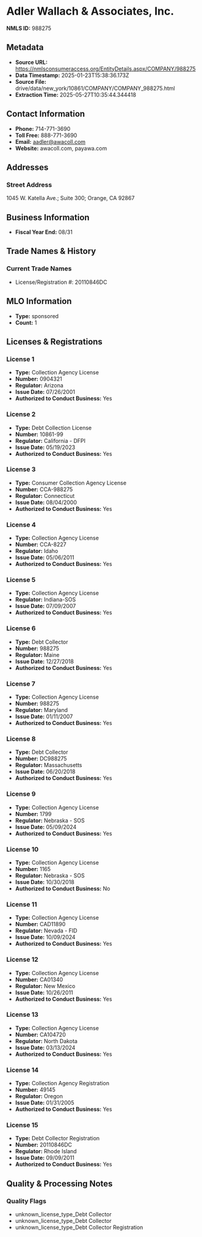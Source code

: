 # Adler Wallach & Associates, Inc.

**NMLS ID:** 988275

## Metadata
- **Source URL:** https://nmlsconsumeraccess.org/EntityDetails.aspx/COMPANY/988275
- **Data Timestamp:** 2025-01-23T15:38:36.173Z
- **Source File:** drive/data/new_york/10861/COMPANY/COMPANY_988275.html
- **Extraction Time:** 2025-05-27T10:35:44.344418

## Contact Information
- **Phone:** 714-771-3690
- **Toll Free:** 888-771-3690
- **Email:** aadler@awacoll.com
- **Website:** awacoll.com, payawa.com

## Addresses
### Street Address
1045 W. Katella Ave.; Suite 300; Orange, CA 92867

## Business Information
- **Fiscal Year End:** 08/31

## Trade Names & History
### Current Trade Names
- License/Registration #: 20110846DC

## MLO Information
- **Type:** sponsored
- **Count:** 1

## Licenses & Registrations

### License 1
- **Type:** Collection Agency License
- **Number:** 0904321
- **Regulator:** Arizona
- **Issue Date:** 07/26/2001
- **Authorized to Conduct Business:** Yes

### License 2
- **Type:** Debt Collection License
- **Number:** 10861-99
- **Regulator:** California - DFPI
- **Issue Date:** 05/19/2023
- **Authorized to Conduct Business:** Yes

### License 3
- **Type:** Consumer Collection Agency License
- **Number:** CCA-988275
- **Regulator:** Connecticut
- **Issue Date:** 08/04/2000
- **Authorized to Conduct Business:** Yes

### License 4
- **Type:** Collection Agency License
- **Number:** CCA-8227
- **Regulator:** Idaho
- **Issue Date:** 05/06/2011
- **Authorized to Conduct Business:** Yes

### License 5
- **Type:** Collection Agency License
- **Regulator:** Indiana-SOS
- **Issue Date:** 07/09/2007
- **Authorized to Conduct Business:** Yes

### License 6
- **Type:** Debt Collector
- **Number:** 988275
- **Regulator:** Maine
- **Issue Date:** 12/27/2018
- **Authorized to Conduct Business:** Yes

### License 7
- **Type:** Collection Agency License
- **Number:** 988275
- **Regulator:** Maryland
- **Issue Date:** 01/11/2007
- **Authorized to Conduct Business:** Yes

### License 8
- **Type:** Debt Collector
- **Number:** DC988275
- **Regulator:** Massachusetts
- **Issue Date:** 06/20/2018
- **Authorized to Conduct Business:** Yes

### License 9
- **Type:** Collection Agency License
- **Number:** 1799
- **Regulator:** Nebraska - SOS
- **Issue Date:** 05/09/2024
- **Authorized to Conduct Business:** Yes

### License 10
- **Type:** Collection Agency License
- **Number:** 1165
- **Regulator:** Nebraska - SOS
- **Issue Date:** 10/30/2018
- **Authorized to Conduct Business:** No

### License 11
- **Type:** Collection Agency License
- **Number:** CAD11890
- **Regulator:** Nevada - FID
- **Issue Date:** 10/09/2024
- **Authorized to Conduct Business:** Yes

### License 12
- **Type:** Collection Agency License
- **Number:** CA01340
- **Regulator:** New Mexico
- **Issue Date:** 10/26/2011
- **Authorized to Conduct Business:** Yes

### License 13
- **Type:** Collection Agency License
- **Number:** CA104720
- **Regulator:** North Dakota
- **Issue Date:** 03/13/2024
- **Authorized to Conduct Business:** Yes

### License 14
- **Type:** Collection Agency Registration
- **Number:** 49145
- **Regulator:** Oregon
- **Issue Date:** 01/31/2005
- **Authorized to Conduct Business:** Yes

### License 15
- **Type:** Debt Collector Registration
- **Number:** 20110846DC
- **Regulator:** Rhode Island
- **Issue Date:** 09/09/2011
- **Authorized to Conduct Business:** Yes

## Quality & Processing Notes
### Quality Flags
- unknown_license_type_Debt Collector
- unknown_license_type_Debt Collector
- unknown_license_type_Debt Collector Registration
